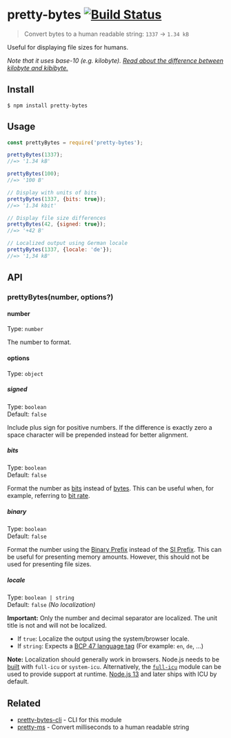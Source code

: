 # pretty-bytes [![Build Status](https://travis-ci.com/sindresorhus/pretty-bytes.svg?branch=master)](https://travis-ci.com/github/sindresorhus/pretty-bytes)

> Convert bytes to a human readable string: `1337` → `1.34 kB`

Useful for displaying file sizes for humans.

*Note that it uses base-10 (e.g. kilobyte).
[Read about the difference between kilobyte and kibibyte.](https://web.archive.org/web/20150324153922/https://pacoup.com/2009/05/26/kb-kb-kib-whats-up-with-that/)*

## Install

```
$ npm install pretty-bytes
```

## Usage

```js
const prettyBytes = require('pretty-bytes');

prettyBytes(1337);
//=> '1.34 kB'

prettyBytes(100);
//=> '100 B'

// Display with units of bits
prettyBytes(1337, {bits: true});
//=> '1.34 kbit'

// Display file size differences
prettyBytes(42, {signed: true});
//=> '+42 B'

// Localized output using German locale
prettyBytes(1337, {locale: 'de'});
//=> '1,34 kB'
```

## API

### prettyBytes(number, options?)

#### number

Type: `number`

The number to format.

#### options

Type: `object`

##### signed

Type: `boolean`\
Default: `false`

Include plus sign for positive numbers. If the difference is exactly zero a space character will be prepended instead for better alignment.

##### bits

Type: `boolean`\
Default: `false`

Format the number as [bits](https://en.wikipedia.org/wiki/Bit) instead of [bytes](https://en.wikipedia.org/wiki/Byte). This can be useful when, for example, referring to [bit rate](https://en.wikipedia.org/wiki/Bit_rate).

##### binary

Type: `boolean`\
Default: `false`

Format the number using the [Binary Prefix](https://en.wikipedia.org/wiki/Binary_prefix) instead of the [SI Prefix](https://en.wikipedia.org/wiki/SI_Prefix). This can be useful for presenting memory amounts. However, this should not be used for presenting file sizes.

##### locale

Type: `boolean | string`\
Default: `false` *(No localization)*

**Important:** Only the number and decimal separator are localized. The unit title is not and will not be localized.

- If `true`: Localize the output using the system/browser locale.
- If `string`: Expects a [BCP 47 language tag](https://en.wikipedia.org/wiki/IETF_language_tag) (For example: `en`, `de`, …)

**Note:** Localization should generally work in browsers. Node.js needs to be [built](https://github.com/nodejs/node/wiki/Intl) with `full-icu` or `system-icu`. Alternatively, the [`full-icu`](https://github.com/unicode-org/full-icu-npm) module can be used to provide support at runtime. [Node.js 13](https://nodejs.org/en/blog/release/v13.0.0/) and later ships with ICU by default.

## Related

- [pretty-bytes-cli](https://github.com/sindresorhus/pretty-bytes-cli) - CLI for this module
- [pretty-ms](https://github.com/sindresorhus/pretty-ms) - Convert milliseconds to a human readable string
